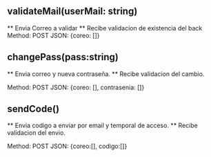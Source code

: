 ## validateMail(userMail: string)
  ** Envia Correo a validar
  ** Recibe validacion de existencia del back 
  Method: POST
  JSON: {coreo: []}

## changePass(pass:string)
  ** Envia correo y nueva contraseña.
  ** Recibe validacion del cambio.
  
  Method: POST
  JSON: {coreo: [], contrasenia: []}

## sendCode()
  ** Envia codigo a enviar por email y temporal de acceso.
  ** Recibe validacion del envio.

  Method: POST
  JSON: {coreo:[], codigo:[]}